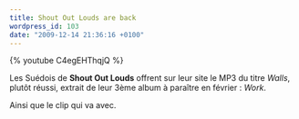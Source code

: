 ```yaml
---
title: Shout Out Louds are back
wordpress_id: 103
date: "2009-12-14 21:36:16 +0100"
---
```


{% youtube C4egEHThqjQ %}

Les Suédois de **Shout Out Louds** offrent sur leur site le MP3 du titre
_Walls_, plutôt réussi, extrait de leur 3ème album à paraître en février :
_Work_.

Ainsi que le clip qui va avec.
